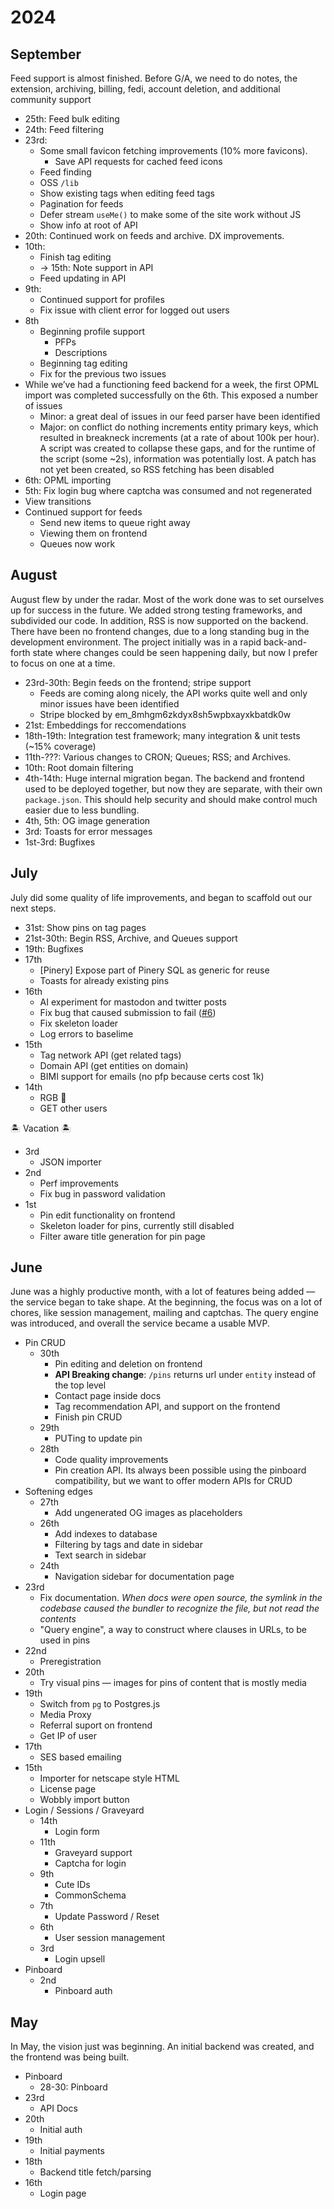 # 2024

## September

Feed support is almost finished. Before G/A, we need to do notes, the extension, archiving, billing, fedi, account deletion, and additional community support

- 25th: Feed bulk editing
- 24th: Feed filtering
- 23rd:
  - Some small favicon fetching improvements (10% more favicons).
    - Save API requests for cached feed icons
  - Feed finding
  - OSS `/lib`
  - Show existing tags when editing feed tags
  - Pagination for feeds
  - Defer stream `useMe()` to make some of the site work without JS
  - Show info at root of API
- 20th: Continued work on feeds and archive. DX improvements.
- 10th:
  - Finish tag editing
  - → 15th: Note support in API
  - Feed updating in API
- 9th:
  - Continued support for profiles
  - Fix issue with client error for logged out users
- 8th
  - Beginning profile support
    - PFPs
    - Descriptions
  - Beginning tag editing
  - Fix for the previous two issues
- While we’ve had a functioning feed backend for a week, the first OPML import was completed successfully on the 6th. This exposed a number of issues
  - Minor: a great deal of issues in our feed parser have been identified
  - Major: on conflict do nothing increments entity primary keys, which resulted in breakneck increments (at a rate of about 100k per hour). A script was created to collapse these gaps, and for the runtime of the script (some ~2s), information was potentially lost. A patch has not yet been created, so RSS fetching has been disabled
- 6th: OPML importing
- 5th: Fix login bug where captcha was consumed and not regenerated
- View transitions
- Continued support for feeds
  - Send new items to queue right away
  - Viewing them on frontend
  - Queues now work

## August

August flew by under the radar. Most of the work done was to set ourselves up for success in the future. We added strong testing frameworks, and subdivided our code. In addition, RSS is now supported on the backend. There have been no frontend changes, due to a long standing bug in the development environment. The project initially was in a rapid back-and-forth state where changes could be seen happening daily, but now I prefer to focus on one at a time.

- 23rd-30th: Begin feeds on the frontend; stripe support
  - Feeds are coming along nicely, the API works quite well and only minor issues have been identified
  - Stripe blocked by em_8mhgm6zkdyx8sh5wpbxayxkbatdk0w
- 21st: Embeddings for reccomendations
- 18th-19th: Integration test framework; many integration & unit tests (~15% coverage)
- 11th-???: Various changes to CRON; Queues; RSS; and Archives.
- 10th: Root domain filtering
- 4th-14th: Huge internal migration began. The backend and frontend used to be deployed together, but now they are separate, with their own `package.json`. This should help security and should make control much easier due to less bundling.
- 4th, 5th: OG image generation
- 3rd: Toasts for error messages
- 1st-3rd: Bugfixes

## July

July did some quality of life improvements, and began to scaffold out our next steps.

- 31st: Show pins on tag pages
- 21st-30th: Begin RSS, Archive, and Queues support
- 19th: Bugfixes
- 17th
  - [Pinery] Expose part of Pinery SQL as generic for reuse
  - Toasts for already existing pins
- 16th
  - AI experiment for mastodon and twitter posts
  - Fix bug that caused submission to fail ([#6](https://github.com/toastclub/pinefore/issues/6))
  - Fix skeleton loader
  - Log errors to baselime
- 15th
  - Tag network API (get related tags)
  - Domain API (get entities on domain)
  - BIMI support for emails (no pfp because certs cost 1k)
- 14th
  - RGB 👀
  - GET other users

🏝️ Vacation 🏝️

- 3rd
  - JSON importer
- 2nd
  - Perf improvements
  - Fix bug in password validation
- 1st
  - Pin edit functionality on frontend
  - Skeleton loader for pins, currently still disabled
  - Filter aware title generation for pin page

## June

June was a highly productive month, with a lot of features being added — the service began to take shape. At the beginning, the focus was on a lot of chores, like session management, mailing and captchas. The query engine was introduced, and overall the service became a usable MVP.

- Pin CRUD
  - 30th
    - Pin editing and deletion on frontend
    - **API Breaking change**: `/pins` returns url under `entity` instead of the top level
    - Contact page inside docs
    - Tag recommendation API, and support on the frontend
    - Finish pin CRUD
  - 29th
    - PUTing to update pin
  - 28th
    - Code quality improvements
    - Pin creation API. Its always been possible using the pinboard compatibility, but we want to offer modern APIs for CRUD
- Softening edges
  - 27th
    - Add ungenerated OG images as placeholders
  - 26th
    - Add indexes to database
    - Filtering by tags and date in sidebar
    - Text search in sidebar
  - 24th
    - Navigation sidebar for documentation page
- 23rd
  - Fix documentation. _When docs were open source, the symlink in the codebase caused the bundler to recognize the file, but not read the contents_
  - "Query engine", a way to construct where clauses in URLs, to be used in pins
- 22nd
  - Preregistration
- 20th
  - Try visual pins — images for pins of content that is mostly media
- 19th
  - Switch from `pg` to Postgres.js
  - Media Proxy
  - Referral suport on frontend
  - Get IP of user
- 17th
  - SES based emailing
- 15th
  - Importer for netscape style HTML
  - License page
  - Wobbly import button
- Login / Sessions / Graveyard
  - 14th
    - Login form
  - 11th
    - Graveyard support
    - Captcha for login
  - 9th
    - Cute IDs
    - CommonSchema
  - 7th
    - Update Password / Reset
  - 6th
    - User session management
  - 3rd
    - Login upsell
- Pinboard
  - 2nd
    - Pinboard auth

## May

In May, the vision just was beginning. An initial backend was created, and the frontend was being built.

- Pinboard
  - 28-30: Pinboard
- 23rd
  - API Docs
- 20th
  - Initial auth
- 19th
  - Initial payments
- 18th
  - Backend title fetch/parsing
- 16th
  - Login page
